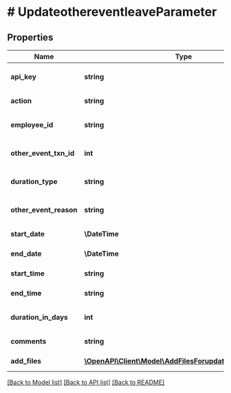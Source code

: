 # # UpdateothereventleaveParameter

## Properties

Name | Type | Description | Notes
------------ | ------------- | ------------- | -------------
**api_key** | **string** | APIKey for other event api to update other event leave |
**action** | **string** | Action name &#x3D; updateothereventleave |
**employee_id** | **string** | Employee id for update other event leave |
**other_event_txn_id** | **int** | Other event txn Id for update other event leave |
**duration_type** | **string** | Duration Type for update other event leave |
**other_event_reason** | **string** | Other event reason for update other event leave |
**start_date** | **\DateTime** | Start date for update other event leave |
**end_date** | **\DateTime** | End date for update other event leave |
**start_time** | **string** | Start Time for update other event leave | [optional]
**end_time** | **string** | End time for update other event leave | [optional]
**duration_in_days** | **int** | Duration in days for update other event leave |
**comments** | **string** | Comments for update other event leave | [optional]
**add_files** | [**\OpenAPI\Client\Model\AddFilesForupdateothereventleave**](AddFilesForupdateothereventleave.md) | Add Files for update other event leave | [optional]

[[Back to Model list]](../../README.md#models) [[Back to API list]](../../README.md#endpoints) [[Back to README]](../../README.md)
